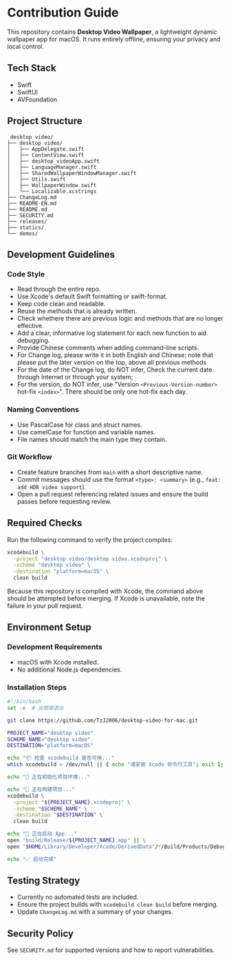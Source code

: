 # Contribution Guide

This repository contains **Desktop Video Wallpaper**, a lightweight dynamic wallpaper app for macOS. It runs entirely offline, ensuring your privacy and local control.

## Tech Stack

- Swift
- SwiftUI
- AVFoundation

## Project Structure

```
 desktop video/
├── desktop video/
│   ├── AppDelegate.swift
│   ├── ContentView.swift
│   ├── desktop_videoApp.swift
│   ├── LanguageManager.swift
│   ├── SharedWallpaperWindowManager.swift
│   ├── Utils.swift
│   ├── WallpaperWindow.swift
│   └── Localizable.xcstrings
├── ChangeLog.md
├── README-EN.md
├── README.md
├── SECURITY.md
├── releases/
├── statics/
└── demos/
```

## Development Guidelines

### Code Style

- Read through the entire repo.
- Use Xcode's default Swift formatting or swift-format.
- Keep code clean and readable.
- Reuse the methods that is already written.
- Check whethere there are previous logic and methods that are no longer effective.
- Add a clear, informative log statement for each new function to aid debugging.
- Provide Chinese comments when adding command-line scripts.
- For Change log, please write it in both English and Chinese; note that please put the later version on the top, above all previous methods
- For the date of the Change log, do NOT infer, Check the current date through Internet or through your system;
- For the version, do NOT infer, use "Version `<Previous-Version-number> `hot-fix `<index>`". There should be only one hot-fix each day.

### Naming Conventions

- Use PascalCase for class and struct names.
- Use camelCase for function and variable names.
- File names should match the main type they contain.

### Git Workflow

- Create feature branches from `main` with a short descriptive name.
- Commit messages should use the format `<type>: <summary>` (e.g., `feat: add HDR video support`).
- Open a pull request referencing related issues and ensure the build passes before requesting review.

## Required Checks

Run the following command to verify the project compiles:

```bash
xcodebuild \
  -project "desktop video/desktop video.xcodeproj" \
  -scheme "desktop video" \
  -destination "platform=macOS" \
  clean build
```

Because this repository is compiled with Xcode, the command above should be attempted before merging. If Xcode is unavailable, note the failure in your pull request.

## Environment Setup

### Development Requirements

- macOS with Xcode installed.
- No additional Node.js dependencies.

### Installation Steps

```bash
#!/bin/bash
set -e  # 出错就退出

git clone https://github.com/TzJ2006/desktop-video-for-mac.git

PROJECT_NAME="desktop video"
SCHEME_NAME="desktop video"
DESTINATION="platform=macOS"

echo "📦 检查 xcodebuild 是否可用..."
which xcodebuild > /dev/null || { echo "请安装 Xcode 命令行工具"; exit 1; }

echo "📁 正在初始化项目环境..."

echo "🚧 正在构建项目..."
xcodebuild \
  -project "${PROJECT_NAME}.xcodeproj" \
  -scheme "$SCHEME_NAME" \
  -destination "$DESTINATION" \
  clean build

echo "🚀 正在启动 App..."
open "build/Release/${PROJECT_NAME}.app" || \
open "$HOME/Library/Developer/Xcode/DerivedData"/*/Build/Products/Debug/${PROJECT_NAME}.app

echo "✅ 启动完成"
```

## Testing Strategy

- Currently no automated tests are included.
- Ensure the project builds with `xcodebuild clean build` before merging.
- Update `ChangeLog.md` with a summary of your changes.

## Security Policy

See `SECURITY.md` for supported versions and how to report vulnerabilities.
